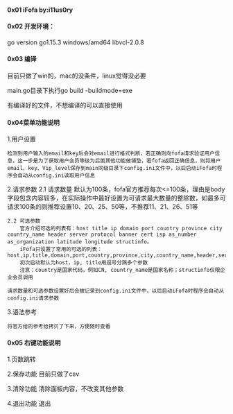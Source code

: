 #### 0x01 iFofa by:i11us0ry

#### 0x02 开发环境：
go version go1.15.3 windows/amd64
libvcl-2.0.8

#### 0x03 编译
目前只做了win的，mac的没条件，linux觉得没必要

main.go目录下执行go build -buildmode=exe

有编译好的文件，不想编译的可以直接使用

#### 0x04菜单功能说明
1.用户设置

	检测到用户输入的email和key后会对email进行格式判断，若正确则向fofa请求验证用户信息，这一步是为了获取用户会员等级为后面其他功能做铺垫，若fofa返回正确信息，则将用户email、key、Vip_level保存到main同级目录下config.ini文件中，以后启动iFofa时程序会自动从config.ini读取用户信息

2.请求参数
	2.1 请求数量
		默认为100条，fofa官方推荐每次<=100条，理由是body字段包含内容较多，在实际操作中最好设置为可请求最大数量的整除数，如最多可请求100条的则推荐设置10、20、25、50等，不推荐11、21、26、51等
		
	2.2 可选参数
		官方介绍可选的列表有：host title ip domain port country province city country_name header server protocol banner cert isp as_number as_organization latitude longitude structinfo。
		iFofa只设置了常用的可选的列表：host,ip,title,domain,port,country,province,city,country_name,header,server,protocol,banner
		初次启动默认为host，ip, title用逗号分隔多个参数
		注意：country是国家代码，例如CN, country_name是国家名称；structinfo仅限企业会员调用

	请求数量和可选参数设置好后会被记录到config.ini文件中，以后启动iFofa时程序会自动从config.ini请求参数

3.语法参考

	将官方给的参考给拷贝了下来，方便随时查看


#### 0x05 右键功能说明
1.页数跳转


2.保存功能
	目前只做了csv

3.清除功能
	清除面板内容，不改变其他参数

4.退出功能
	退出


